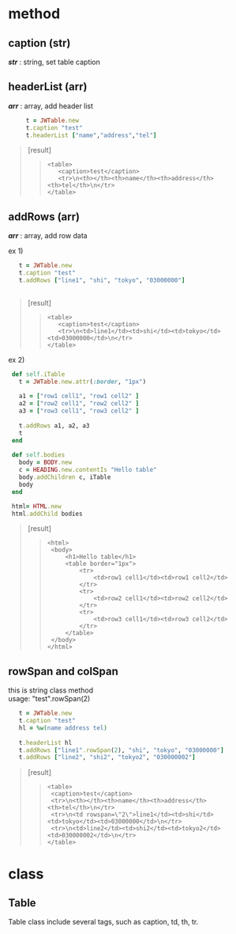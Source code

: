 # method
## caption (str)
*__str__* : string, set table caption

## headerList (arr)
*__arr__* : array, add header list
 ```ruby
      t = JWTable.new
      t.caption "test"
      t.headerList ["name","address","tel"]
 ```
>[result]
>>```
>><table>
>>    <caption>test</caption>
>>    <tr>\n<th></th><th>name</th><th>address</th><th>tel</th>\n</tr>
>></table>
>>```

## addRows (arr)
*__arr__* : array, add row data

ex 1)
 ```ruby
	t = JWTable.new
	t.caption "test"
	t.addRows ["line1", "shi", "tokyo", "03000000"]
     
 ```
>[result]
>>```
>><table>
>>    <caption>test</caption>
>>    <tr>\n<td>line1</td><td>shi</td><td>tokyo</td><td>03000000</td>\n</tr>
>></table>
>>```


ex 2)
 ```ruby
  def self.iTable
    t = JWTable.new.attr(:border, "1px")
    
    a1 = ["row1 cell1", "row1 cell2" ]
    a2 = ["row2 cell1", "row2 cell2" ]
    a3 = ["row3 cell1", "row3 cell2" ]
    
    t.addRows a1, a2, a3
    t
  end
  
  def self.bodies
    body = BODY.new
    c = HEADING.new.contentIs "Hello table"
    body.addChildren c, iTable
    body
  end

  html= HTML.new
  html.addChild bodies

 ```
>[result]
>>```
>><html>
>>	<body>
>>		<h1>Hello table</h1>
>>		<table border="1px">
>>			<tr>
>>				<td>row1 cell1</td><td>row1 cell2</td>
>>			</tr>
>>			<tr>
>>				<td>row2 cell1</td><td>row2 cell2</td>
>>			</tr>
>>			<tr>
>>				<td>row3 cell1</td><td>row3 cell2</td>
>>			</tr>
>>		</table>
>>	</body>
>></html>
>>```

## rowSpan and colSpan
this is string class method  
usage: "test".rowSpan(2)

 ```ruby
    t = JWTable.new
	t.caption "test"
	hl = %w(name address tel)
            
	t.headerList hl
	t.addRows ["line1".rowSpan(2), "shi", "tokyo", "03000000"]
	t.addRows ["line2", "shi2", "tokyo2", "030000002"]   
 ```
>[result]
>>```
>><table>
>>	<caption>test</caption>
>>	<tr>\n<th></th><th>name</th><th>address</th><th>tel</th>\n</tr>
>>	<tr>\n<td rowspan=\"2\">line1</td><td>shi</td><td>tokyo</td><td>03000000</td>\n</tr>
>>	<tr>\n<td>line2</td><td>shi2</td><td>tokyo2</td><td>030000002</td>\n</tr>
>></table>
>>```
	
# class
## Table
Table class include several tags, such as caption, td, th, tr.


